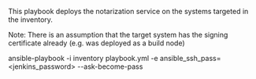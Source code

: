 This playbook deploys the notarization service on the systems targeted in the inventory.

Note: There is an assumption that the target system has the signing certificate already (e.g. was deployed as a build node)

ansible-playbook -i inventory playbook.yml  -e ansible_ssh_pass=<jenkins_password> --ask-become-pass
